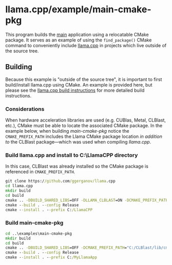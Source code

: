 # llama.cpp/example/main-cmake-pkg

This program builds the [main](../main) application using a relocatable CMake package. It serves as an example of using the `find_package()` CMake command to conveniently include [llama.cpp](https://github.com/ggerganov/llama.cpp) in projects which live outside of the source tree.

## Building

Because this example is "outside of the source tree", it is important to first build/install llama.cpp using CMake. An example is provided here, but please see the [llama.cpp build instructions](../..) for more detailed build instructions.

### Considerations

When hardware acceleration libraries are used (e.g. CUBlas, Metal, CLBlast, etc.), CMake must be able to locate the associated CMake package. In the example below, when building _main-cmake-pkg_ notice the `CMAKE_PREFIX_PATH` includes the Llama CMake package location _in addition to_ the CLBlast package—which was used when compiling _llama.cpp_.

### Build llama.cpp and install to C:\LlamaCPP directory

In this case, CLBlast was already installed so the CMake package is referenced in `CMAKE_PREFIX_PATH`.

```cmd
git clone https://github.com/ggerganov/llama.cpp
cd llama.cpp
mkdir build
cd build
cmake .. -DBUILD_SHARED_LIBS=OFF -DLLAMA_CLBLAST=ON -DCMAKE_PREFIX_PATH=C:/CLBlast/lib/cmake/CLBlast -G "Visual Studio 17 2022" -A x64
cmake --build . --config Release
cmake --install . --prefix C:/LlamaCPP
```

### Build main-cmake-pkg


```cmd
cd ..\examples\main-cmake-pkg
mkdir build
cd build
cmake .. -DBUILD_SHARED_LIBS=OFF -DCMAKE_PREFIX_PATH="C:/CLBlast/lib/cmake/CLBlast;C:/LlamaCPP/lib/cmake/Llama" -G "Visual Studio 17 2022" -A x64
cmake --build . --config Release
cmake --install . --prefix C:/MyLlamaApp
```
